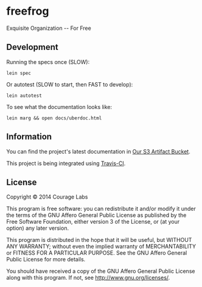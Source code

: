 # freefrog

Exquisite Organization -- For Free

## Development
    
Running the specs once (SLOW):

    lein spec
    
Or autotest (SLOW to start, then FAST to develop):
    
    lein autotest
    
To see what the documentation looks like:
    
    lein marg && open docs/uberdoc.html
    
## Information
    
You can find the project's latest documentation in 
[Our S3 Artifact Bucket](http://s3.amazonaws.com/freefrog/docs/uberdoc.html).
   
This project is being integrated using 
[Travis-CI](https://travis-ci.org/courage-labs/freefrog).

## License

Copyright © 2014 Courage Labs

This program is free software: you can redistribute it and/or modify
it under the terms of the GNU Affero General Public License as published by
the Free Software Foundation, either version 3 of the License, or
(at your option) any later version.

This program is distributed in the hope that it will be useful,
but WITHOUT ANY WARRANTY; without even the implied warranty of
MERCHANTABILITY or FITNESS FOR A PARTICULAR PURPOSE.  See the
GNU Affero General Public License for more details.

You should have received a copy of the GNU Affero General Public License
along with this program.  If not, see <http://www.gnu.org/licenses/>.
